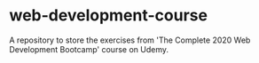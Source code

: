 # web-development-course
A repository to store the exercises from 'The Complete 2020 Web Development Bootcamp' course on Udemy.
